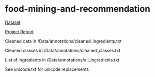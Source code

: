 # food-mining-and-recommendation

[Dataset](http://www.ub.edu/cvub/recipes5k/)

[Project Report](https://github.com/akshitvjain/food-mining-and-recommendation/blob/master/DS5230_ProjectReport.pdf)

Cleaned data in /Data/annotations/cleaned_ingredients.txt

Cleaned classes in /Data/annotations/cleaned_classes.txt

List of ingredients in /Data/annotations/all_ingredients.txt

See unicode.txt for unicode replacements
